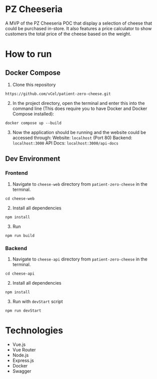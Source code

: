# PZ Cheeseria
A MVP of the PZ Cheeseria POC that display a selection of cheese that could be purchased in-store. It also features a price calculator to show customers the total price of the cheese based on the weight.

# How to run
## Docker Compose
1. Clone this repository
```
https://github.com/vCel/patient-zero-cheese.git
```
2. In the project directory, open the terminal and enter this into the command line (This does require you to have Docker and Docker Compose installed):
```
docker compose up --build
```
3. Now the application should be running and the website could be accessed through:
Website: `localhost` (Port 80)
Backend: `localhost:3000`
API Docs: `localhost:3000/api-docs`


## Dev Environment
### Frontend
1. Navigate to `cheese-web` directory from `patient-zero-cheese` in the terminal.
```
cd cheese-web
```
2. Install all dependencies
```
npm install
```
3. Run
```
npm run build
```
### Backend
1. Navigate to `cheese-api` directory from `patient-zero-cheese` in the terminal.
```
cd cheese-api
```
2. Install all dependencies
```
npm install
```
3. Run with `devStart` script
```
npm run devStart
```

# Technologies
- Vue.js
- Vue Router
- Node.js
- Express.js
- Docker
- Swagger

